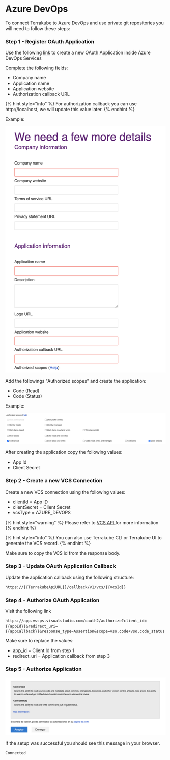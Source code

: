 # Azure DevOps

To connect Terrakube to Azure DevOps and use private git repositories you will need to follow these steps:

### Step 1 - Register OAuth Application

Use the following [link](https://aex.dev.azure.com/app/register?mkt=en-US) to create a new OAuth Application inside Azure DevOps Services

Complete the following fields:

* Company name
* Application name
* Application website
* Authorization callback URL

{% hint style="info" %}
For authorization callback you can use http://localhost, we will update this value later.
{% endhint %}

Example:

![](../.gitbook/assets/image.png)

Add the followings "Authorized scopes" and create the application:

* Code (Read)
* Code (Status)

Example: 

![](<../.gitbook/assets/image (5).png>)

After creating the application copy the following values:

* App Id
* Client Secret

### Step 2 - Create a new VCS Connection

Create a new VCS connection using the following values:

* clientId = App ID 
* clientSecret = Client Secret 
* vcsType = AZURE_DEVOPS

{% hint style="warning" %}
Please refer to [VCS API ](../api/methods/vcs.md)for more information
{% endhint %}

{% hint style="info" %}
You can also use Terrakube CLI or Terrakube UI to generate the VCS record.
{% endhint %}

Make sure to copy the VCS id from the response body.

### Step 3 - Update OAuth Application Callback

Update the application callback using the following structure:

```
https://{{TerrakubeApiURL}}/callback/v1/vcs/{{vcsId}}
```

### Step 4 - Authorize OAuth Application

Visit the following link

```
https://app.vssps.visualstudio.com/oauth2/authorize?client_id={{appId}}&redirect_uri={{appCallback}}&response_type=Assertion&scope=vso.code+vso.code_status
```

Make sure to replace the values:

* app_id = Client Id from step 1
* redirect_uri = Application callback from step 3

### Step 5 - Authorize Application

![](<../.gitbook/assets/image (1) (1).png>)

If the setup was successful you should see this message in your browser.

```
Connected 
```
